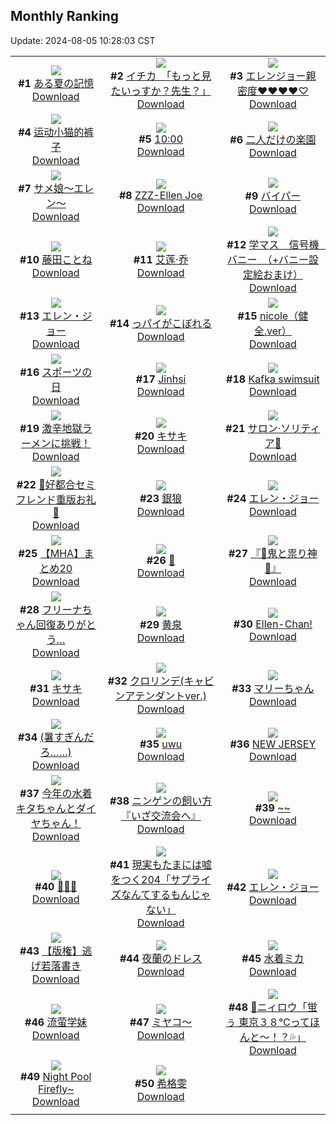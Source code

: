 ## Monthly Ranking
Update: 2024-08-05 10:28:03 CST

|      |      |      |
| :----: | :----: | :----: |
| ![](https://i.pixiv.re/c/240x480/img-master/img/2024/07/07/00/00/33/120301131_p0_master1200.jpg)<br>**#1** [ある夏の記憶](https://www.pixiv.net/artworks/120301131)<br>[Download](https://i.pixiv.re/img-original/img/2024/07/07/00/00/33/120301131_p0.jpg) | ![](https://i.pixiv.re/c/240x480/img-master/img/2024/07/07/08/00/08/120310029_p0_master1200.jpg)<br>**#2** [イチカ　「もっと見たいっすか？先生？」](https://www.pixiv.net/artworks/120310029)<br>[Download](https://i.pixiv.re/img-original/img/2024/07/07/08/00/08/120310029_p0.jpg) | ![](https://i.pixiv.re/c/240x480/img-master/img/2024/07/07/20/38/37/120328553_p0_master1200.jpg)<br>**#3** [エレンジョー親密度♥♥♥♥♡](https://www.pixiv.net/artworks/120328553)<br>[Download](https://i.pixiv.re/img-original/img/2024/07/07/20/38/37/120328553_p0.png) |
| ![](https://i.pixiv.re/c/240x480/img-master/img/2024/07/07/15/16/36/120318914_p0_master1200.jpg)<br>**#4** [运动小猫的裤子](https://www.pixiv.net/artworks/120318914)<br>[Download](https://i.pixiv.re/img-original/img/2024/07/07/15/16/36/120318914_p0.jpg) | ![](https://i.pixiv.re/c/240x480/img-master/img/2024/07/06/04/54/56/120275682_p0_master1200.jpg)<br>**#5** [10:00](https://www.pixiv.net/artworks/120275682)<br>[Download](https://i.pixiv.re/img-original/img/2024/07/06/04/54/56/120275682_p0.jpg) | ![](https://i.pixiv.re/c/240x480/img-master/img/2024/07/06/00/00/33/120269913_p0_master1200.jpg)<br>**#6** [二人だけの楽園](https://www.pixiv.net/artworks/120269913)<br>[Download](https://i.pixiv.re/img-original/img/2024/07/06/00/00/33/120269913_p0.png) |
| ![](https://i.pixiv.re/c/240x480/img-master/img/2024/07/07/23/51/49/120336618_p0_master1200.jpg)<br>**#7** [サメ娘〜エレン〜](https://www.pixiv.net/artworks/120336618)<br>[Download](https://i.pixiv.re/img-original/img/2024/07/07/23/51/49/120336618_p0.jpg) | ![](https://i.pixiv.re/c/240x480/img-master/img/2024/07/07/01/16/14/120304216_p0_master1200.jpg)<br>**#8** [ZZZ-Ellen Joe](https://www.pixiv.net/artworks/120304216)<br>[Download](https://i.pixiv.re/img-original/img/2024/07/07/01/16/14/120304216_p0.jpg) | ![](https://i.pixiv.re/c/240x480/img-master/img/2024/07/05/10/00/01/120251457_p0_master1200.jpg)<br>**#9** [バイパー](https://www.pixiv.net/artworks/120251457)<br>[Download](https://i.pixiv.re/img-original/img/2024/07/05/10/00/01/120251457_p0.png) |
| ![](https://i.pixiv.re/c/240x480/img-master/img/2024/07/08/00/00/26/120337147_p0_master1200.jpg)<br>**#10** [藤田ことね](https://www.pixiv.net/artworks/120337147)<br>[Download](https://i.pixiv.re/img-original/img/2024/07/08/00/00/26/120337147_p0.jpg) | ![](https://i.pixiv.re/c/240x480/img-master/img/2024/07/07/12/00/06/120314475_p0_master1200.jpg)<br>**#11** [艾莲·乔](https://www.pixiv.net/artworks/120314475)<br>[Download](https://i.pixiv.re/img-original/img/2024/07/07/12/00/06/120314475_p0.jpg) | ![](https://i.pixiv.re/c/240x480/img-master/img/2024/07/06/08/00/07/120278009_p0_master1200.jpg)<br>**#12** [学マス　信号機　バニー　（+バニー設定絵おまけ）](https://www.pixiv.net/artworks/120278009)<br>[Download](https://i.pixiv.re/img-original/img/2024/07/06/08/00/07/120278009_p0.jpg) |
| ![](https://i.pixiv.re/c/240x480/img-master/img/2024/07/05/18/50/07/120260092_p0_master1200.jpg)<br>**#13** [エレン・ジョー](https://www.pixiv.net/artworks/120260092)<br>[Download](https://i.pixiv.re/img-original/img/2024/07/05/18/50/07/120260092_p0.jpg) | ![](https://i.pixiv.re/c/240x480/img-master/img/2024/07/07/18/55/08/120324873_p0_master1200.jpg)<br>**#14** [っパイがこぼれる](https://www.pixiv.net/artworks/120324873)<br>[Download](https://i.pixiv.re/img-original/img/2024/07/07/18/55/08/120324873_p0.jpg) | ![](https://i.pixiv.re/c/240x480/img-master/img/2024/07/05/06/30/45/120248990_p0_master1200.jpg)<br>**#15** [nicole（健全.ver）](https://www.pixiv.net/artworks/120248990)<br>[Download](https://i.pixiv.re/img-original/img/2024/07/05/06/30/45/120248990_p0.jpg) |
| ![](https://i.pixiv.re/c/240x480/img-master/img/2024/07/07/12/37/56/120315458_p0_master1200.jpg)<br>**#16** [スポーツの日](https://www.pixiv.net/artworks/120315458)<br>[Download](https://i.pixiv.re/img-original/img/2024/07/07/12/37/56/120315458_p0.jpg) | ![](https://i.pixiv.re/c/240x480/img-master/img/2024/07/07/00/00/19/120301073_p0_master1200.jpg)<br>**#17** [Jinhsi](https://www.pixiv.net/artworks/120301073)<br>[Download](https://i.pixiv.re/img-original/img/2024/07/07/00/00/19/120301073_p0.jpg) | ![](https://i.pixiv.re/c/240x480/img-master/img/2024/07/07/23/20/37/120335227_p0_master1200.jpg)<br>**#18** [Kafka swimsuit](https://www.pixiv.net/artworks/120335227)<br>[Download](https://i.pixiv.re/img-original/img/2024/07/07/23/20/37/120335227_p0.jpg) |
| ![](https://i.pixiv.re/c/240x480/img-master/img/2024/07/09/15/34/26/120378889_p0_master1200.jpg)<br>**#19** [激辛地獄ラーメンに挑戦！](https://www.pixiv.net/artworks/120378889)<br>[Download](https://i.pixiv.re/img-original/img/2024/07/09/15/34/26/120378889_p0.png) | ![](https://i.pixiv.re/c/240x480/img-master/img/2024/07/07/00/00/52/120301208_p0_master1200.jpg)<br>**#20** [キサキ](https://www.pixiv.net/artworks/120301208)<br>[Download](https://i.pixiv.re/img-original/img/2024/07/07/00/00/52/120301208_p0.jpg) | ![](https://i.pixiv.re/c/240x480/img-master/img/2024/07/07/01/02/48/120303841_p0_master1200.jpg)<br>**#21** [サロン·ソリティア🎨](https://www.pixiv.net/artworks/120303841)<br>[Download](https://i.pixiv.re/img-original/img/2024/07/07/01/02/48/120303841_p0.jpg) |
| ![](https://i.pixiv.re/c/240x480/img-master/img/2024/07/07/00/09/41/120301936_p0_master1200.jpg)<br>**#22** [💜好都合セミフレンド重版お礼💜](https://www.pixiv.net/artworks/120301936)<br>[Download](https://i.pixiv.re/img-original/img/2024/07/07/00/09/41/120301936_p0.jpg) | ![](https://i.pixiv.re/c/240x480/img-master/img/2024/07/06/18/00/10/120289442_p0_master1200.jpg)<br>**#23** [銀狼](https://www.pixiv.net/artworks/120289442)<br>[Download](https://i.pixiv.re/img-original/img/2024/07/06/18/00/10/120289442_p0.jpg) | ![](https://i.pixiv.re/c/240x480/img-master/img/2024/07/09/00/00/18/120364761_p0_master1200.jpg)<br>**#24** [エレン・ジョー](https://www.pixiv.net/artworks/120364761)<br>[Download](https://i.pixiv.re/img-original/img/2024/07/09/00/00/18/120364761_p0.jpg) |
| ![](https://i.pixiv.re/c/240x480/img-master/img/2024/07/07/13/48/08/120316972_p0_master1200.jpg)<br>**#25** [【MHA】まとめ20](https://www.pixiv.net/artworks/120316972)<br>[Download](https://i.pixiv.re/img-original/img/2024/07/07/13/48/08/120316972_p0.png) | ![](https://i.pixiv.re/c/240x480/img-master/img/2024/07/05/00/58/28/120244584_p0_master1200.jpg)<br>**#26** [🦈](https://www.pixiv.net/artworks/120244584)<br>[Download](https://i.pixiv.re/img-original/img/2024/07/05/00/58/28/120244584_p0.jpg) | ![](https://i.pixiv.re/c/240x480/img-master/img/2024/07/07/16/28/51/120320695_p0_master1200.jpg)<br>**#27** [『👹鬼と祟り神🐉』](https://www.pixiv.net/artworks/120320695)<br>[Download](https://i.pixiv.re/img-original/img/2024/07/07/16/28/51/120320695_p0.png) |
| ![](https://i.pixiv.re/c/240x480/img-master/img/2024/07/07/00/00/20/120301084_p0_master1200.jpg)<br>**#28** [フリーナちゃん回復ありがとう…](https://www.pixiv.net/artworks/120301084)<br>[Download](https://i.pixiv.re/img-original/img/2024/07/07/00/00/20/120301084_p0.png) | ![](https://i.pixiv.re/c/240x480/img-master/img/2024/07/07/16/35/31/120320849_p0_master1200.jpg)<br>**#29** [黄泉](https://www.pixiv.net/artworks/120320849)<br>[Download](https://i.pixiv.re/img-original/img/2024/07/07/16/35/31/120320849_p0.jpg) | ![](https://i.pixiv.re/c/240x480/img-master/img/2024/07/06/15/11/39/120285707_p0_master1200.jpg)<br>**#30** [Ellen-Chan!](https://www.pixiv.net/artworks/120285707)<br>[Download](https://i.pixiv.re/img-original/img/2024/07/06/15/11/39/120285707_p0.jpg) |
| ![](https://i.pixiv.re/c/240x480/img-master/img/2024/07/06/00/00/31/120269903_p0_master1200.jpg)<br>**#31** [キサキ](https://www.pixiv.net/artworks/120269903)<br>[Download](https://i.pixiv.re/img-original/img/2024/07/06/00/00/31/120269903_p0.jpg) | ![](https://i.pixiv.re/c/240x480/img-master/img/2024/07/06/19/01/18/120291184_p0_master1200.jpg)<br>**#32** [クロリンデ(キャビンアテンダントver.)](https://www.pixiv.net/artworks/120291184)<br>[Download](https://i.pixiv.re/img-original/img/2024/07/06/19/01/18/120291184_p0.png) | ![](https://i.pixiv.re/c/240x480/img-master/img/2024/07/07/14/15/31/120317563_p0_master1200.jpg)<br>**#33** [マリーちゃん](https://www.pixiv.net/artworks/120317563)<br>[Download](https://i.pixiv.re/img-original/img/2024/07/07/14/15/31/120317563_p0.png) |
| ![](https://i.pixiv.re/c/240x480/img-master/img/2024/07/08/17/10/30/120353087_p0_master1200.jpg)<br>**#34** [(暑すぎんだろ……)](https://www.pixiv.net/artworks/120353087)<br>[Download](https://i.pixiv.re/img-original/img/2024/07/08/17/10/30/120353087_p0.jpg) | ![](https://i.pixiv.re/c/240x480/img-master/img/2024/07/06/10/34/57/120280324_p0_master1200.jpg)<br>**#35** [uwu](https://www.pixiv.net/artworks/120280324)<br>[Download](https://i.pixiv.re/img-original/img/2024/07/06/10/34/57/120280324_p0.png) | ![](https://i.pixiv.re/c/240x480/img-master/img/2024/07/06/22/55/15/120298610_p0_master1200.jpg)<br>**#36** [NEW JERSEY](https://www.pixiv.net/artworks/120298610)<br>[Download](https://i.pixiv.re/img-original/img/2024/07/06/22/55/15/120298610_p0.jpg) |
| ![](https://i.pixiv.re/c/240x480/img-master/img/2024/07/09/19/34/39/120383828_p0_master1200.jpg)<br>**#37** [今年の水着キタちゃんとダイヤちゃん！](https://www.pixiv.net/artworks/120383828)<br>[Download](https://i.pixiv.re/img-original/img/2024/07/09/19/34/39/120383828_p0.jpg) | ![](https://i.pixiv.re/c/240x480/img-master/img/2024/07/07/12/00/10/120314493_p0_master1200.jpg)<br>**#38** [ニンゲンの飼い方『いざ交流会へ』](https://www.pixiv.net/artworks/120314493)<br>[Download](https://i.pixiv.re/img-original/img/2024/07/07/12/00/10/120314493_p0.png) | ![](https://i.pixiv.re/c/240x480/img-master/img/2024/07/07/00/07/00/120301791_p0_master1200.jpg)<br>**#39** [~~](https://www.pixiv.net/artworks/120301791)<br>[Download](https://i.pixiv.re/img-original/img/2024/07/07/00/07/00/120301791_p0.jpg) |
| ![](https://i.pixiv.re/c/240x480/img-master/img/2024/07/08/01/10/48/120339739_p0_master1200.jpg)<br>**#40** [🐠🐠🐠](https://www.pixiv.net/artworks/120339739)<br>[Download](https://i.pixiv.re/img-original/img/2024/07/08/01/10/48/120339739_p0.jpg) | ![](https://i.pixiv.re/c/240x480/img-master/img/2024/07/07/20/26/35/120323122_p0_master1200.jpg)<br>**#41** [現実もたまには嘘をつく204「サプライズなんてするもんじゃない」](https://www.pixiv.net/artworks/120323122)<br>[Download](https://i.pixiv.re/img-original/img/2024/07/07/20/26/35/120323122_p0.jpg) | ![](https://i.pixiv.re/c/240x480/img-master/img/2024/07/06/18/29/37/120290321_p0_master1200.jpg)<br>**#42** [エレン・ジョー](https://www.pixiv.net/artworks/120290321)<br>[Download](https://i.pixiv.re/img-original/img/2024/07/06/18/29/37/120290321_p0.png) |
| ![](https://i.pixiv.re/c/240x480/img-master/img/2024/07/08/23/52/54/120364451_p0_master1200.jpg)<br>**#43** [【版権】逃げ若落書き](https://www.pixiv.net/artworks/120364451)<br>[Download](https://i.pixiv.re/img-original/img/2024/07/08/23/52/54/120364451_p0.png) | ![](https://i.pixiv.re/c/240x480/img-master/img/2024/07/08/17/22/45/120353316_p0_master1200.jpg)<br>**#44** [夜蘭のドレス](https://www.pixiv.net/artworks/120353316)<br>[Download](https://i.pixiv.re/img-original/img/2024/07/08/17/22/45/120353316_p0.png) | ![](https://i.pixiv.re/c/240x480/img-master/img/2024/07/09/11/30/11/120375130_p0_master1200.jpg)<br>**#45** [水着ミカ](https://www.pixiv.net/artworks/120375130)<br>[Download](https://i.pixiv.re/img-original/img/2024/07/09/11/30/11/120375130_p0.jpg) |
| ![](https://i.pixiv.re/c/240x480/img-master/img/2024/07/07/20/17/05/120327775_p0_master1200.jpg)<br>**#46** [流萤学妹](https://www.pixiv.net/artworks/120327775)<br>[Download](https://i.pixiv.re/img-original/img/2024/07/07/20/17/05/120327775_p0.jpg) | ![](https://i.pixiv.re/c/240x480/img-master/img/2024/07/09/11/33/29/120375188_p0_master1200.jpg)<br>**#47** [ミヤコ〜](https://www.pixiv.net/artworks/120375188)<br>[Download](https://i.pixiv.re/img-original/img/2024/07/09/11/33/29/120375188_p0.jpg) | ![](https://i.pixiv.re/c/240x480/img-master/img/2024/07/06/00/00/32/120269905_p0_master1200.jpg)<br>**#48** [🙂ニィロウ「蛍ぅ 東京３８℃ってほんと～！？💦」](https://www.pixiv.net/artworks/120269905)<br>[Download](https://i.pixiv.re/img-original/img/2024/07/06/00/00/32/120269905_p0.jpg) |
| ![](https://i.pixiv.re/c/240x480/img-master/img/2024/07/08/01/05/27/120339629_p0_master1200.jpg)<br>**#49** [Night Pool Firefly~](https://www.pixiv.net/artworks/120339629)<br>[Download](https://i.pixiv.re/img-original/img/2024/07/08/01/05/27/120339629_p0.png) | ![](https://i.pixiv.re/c/240x480/img-master/img/2024/07/07/13/09/53/120316141_p0_master1200.jpg)<br>**#50** [希格雯](https://www.pixiv.net/artworks/120316141)<br>[Download](https://i.pixiv.re/img-original/img/2024/07/07/13/09/53/120316141_p0.jpg) |
|      |
